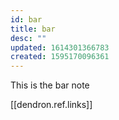 ```yaml
---
id: bar
title: bar
desc: ""
updated: 1614301366783
created: 1595170096361
---
```


This is the bar note

[[dendron.ref.links]]
